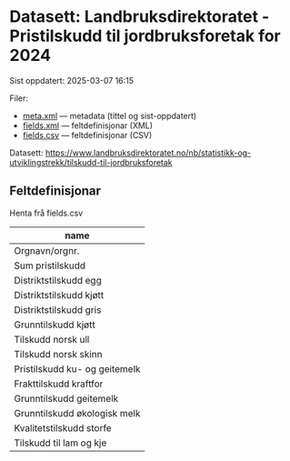 # Datasett:     Landbruksdirektoratet - Pristilskudd til jordbruksforetak for 2024
 Sist oppdatert: 2025-03-07 16:15

 Filer:
  - [meta.xml](meta.xml) — metadata (tittel og sist-oppdatert)
 - [fields.xml](fields.xml) — feltdefinisjonar (XML)
 - [fields.csv](fields.csv) — feltdefinisjonar (CSV)

Datasett: https://www.landbruksdirektoratet.no/nb/statistikk-og-utviklingstrekk/tilskudd-til-jordbruksforetak


## Feltdefinisjonar
Henta frå fields.csv

| name |
| --- |
| Orgnavn/orgnr. |
| Sum pristilskudd |
| Distriktstilskudd egg |
| Distriktstilskudd kjøtt |
| Distriktstilskudd gris |
| Grunntilskudd kjøtt |
| Tilskudd norsk ull |
| Tilskudd norsk skinn |
| Pristilskudd ku- og geitemelk |
| Frakttilskudd kraftfor |
| Grunntilskudd geitemelk |
| Grunntilskudd økologisk melk |
| Kvalitetstilskudd storfe |
| Tilskudd til lam og kje |
